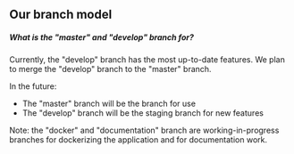 ## Our branch model

##### What is the "master" and "develop" branch for?

Currently, the "develop" branch has the most up-to-date features. We plan to merge the "develop" branch to the "master" branch.

In the future:

* The "master" branch will be the branch for use
* The "develop" branch will be the staging branch for new features

Note: the "docker" and "documentation" branch are working-in-progress branches for dockerizing the application and for documentation work.
